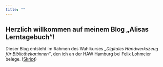 ```yaml
---
title: ""
---
```


## Herzlich willkommen auf meinem Blog „Alisas Lerntagebuch“!

Dieser Blog entsteht im Rahmen des Wahlkurses *„Digitales Handwerkszeug für Bibliothekar:innen“*, den ich an der HAW Hamburg bei Felix Lohmeier belege. ([Skript](https://github.com/felixlohmeier/digitales-handwerkszeug))
